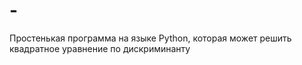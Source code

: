 # -
Простенькая программа на языке Python, которая может  решить квадратное уравнение по дискриминанту 
